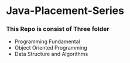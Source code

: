 # Java-Placement-Series

### This Repo is consist of Three folder 

- Programming Fundamental
- Object Oriented Programming 
- Data Structure and Algorithms

